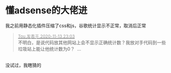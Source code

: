 # 懂adsense的大佬进


我之前用静态化插件压缩了css和js，谷歌统计显示不正常，取消后正常

<div class="quote"><blockquote><font size="2"><a href="https://www.hostloc.com/forum.php?mod=redirect&amp;goto=findpost&amp;pid=9451008&amp;ptid=766362" target="_blank"><font color="#999999">Tou 发表于 2020-11-13 23:03</font></a></font><br />
不明白，是说代码放其他网站上会不显示正确统计数？我放对手代码到一些垃圾站上能让他统计数为0？&nbsp;&nbsp;...</blockquote></div><br />
没试过，我瞎猜的<img src="static/image/smiley/default/lol.gif" smilieid="12" border="0" alt="" />
